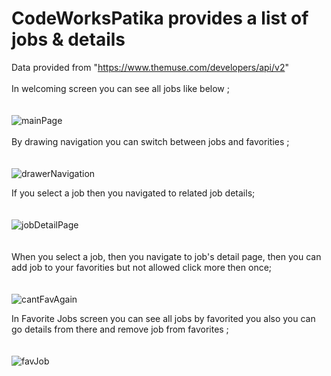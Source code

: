 # CodeWorksPatika provides a list of jobs & details 
Data provided from "https://www.themuse.com/developers/api/v2" </br></br>
In welcoming screen you can see all jobs like below ; </br></br></br>
![mainPage](https://user-images.githubusercontent.com/58750417/137532014-2d216319-fb8e-42cf-a18f-fe316363e34a.png)
</br></br>
By drawing navigation you can switch between jobs and favorities ; </br></br></br>
![drawerNavigation](https://user-images.githubusercontent.com/58750417/137531976-c115ff3c-4f8a-4f68-bf18-94bc3c8ca3bf.png)

If you select a job then you navigated to related job details; </br></br></br>
![jobDetailPage](https://user-images.githubusercontent.com/58750417/137531993-1473b38a-056f-4b41-9397-1df43473ecff.png)
</br></br></br>
When you select a job, then you navigate to job's detail page, then you can add job to your favorities but not allowed click more then once; </br></br></br>
![cantFavAgain](https://user-images.githubusercontent.com/58750417/137532020-4519b4c8-16c6-4bf8-a7f1-71a186dd1a98.png)

In Favorite Jobs screen you can see all jobs by favorited you also you can go details from there and remove job from favorites ; </br></br></br>
![favJob](https://user-images.githubusercontent.com/58750417/137531984-a619508b-f3a3-48eb-9c02-8cbe0d80c77b.png)

